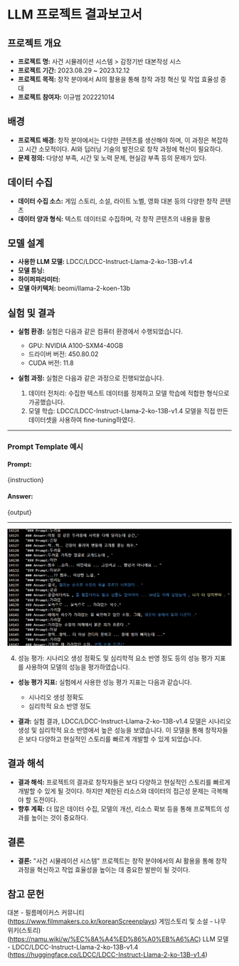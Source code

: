 # LLM 프로젝트 결과보고서

## 프로젝트 개요

- **프로젝트 명:** 사건 시뮬레이션 시스템 > 감정기반 대본작성 시스
- **프로젝트 기간:** 2023.08.29 ~ 2023.12.12
- **프로젝트 목적:** 창작 분야에서 AI의 활용을 통해 창작 과정 혁신 및 작업 효율성 증대
- **프로젝트 참여자:** 이규범 202221014

## 배경

- **프로젝트 배경:** 창작 분야에서는 다양한 콘텐츠를 생산해야 하며, 이 과정은 복잡하고 시간 소모적이다. AI와 딥러닝 기술의 발전으로 창작 과정에 혁신이 필요하다.
- **문제 정의:** 다양성 부족, 시간 및 노력 문제, 현실감 부족 등의 문제가 있다.

## 데이터 수집

- **데이터 수집 소스:** 게임 스토리, 소설, 라이트 노벨, 영화 대본 등의 다양한 창작 콘텐츠
- **데이터 양과 형식:** 텍스트 데이터로 수집하며, 각 창작 콘텐츠의 내용을 활용

## 모델 설계

- **사용한 LLM 모델:** LDCC/LDCC-Instruct-Llama-2-ko-13B-v1.4
- **모델 튜닝:** 
- **하이퍼파라미터:** 
- **모델 아키텍처:** beomi/llama-2-koen-13b

## 실험 및 결과

- **실험 환경:** 실험은 다음과 같은 컴퓨터 환경에서 수행되었습니다.
  - GPU: NVIDIA A100-SXM4-40GB
  - 드라이버 버전: 450.80.02
  - CUDA 버전: 11.8

- **실험 과정:** 실험은 다음과 같은 과정으로 진행되었습니다.
  1. 데이터 전처리: 수집한 텍스트 데이터를 정제하고 모델 학습에 적합한 형식으로 가공했습니다.
  2. 모델 학습: LDCC/LDCC-Instruct-Llama-2-ko-13B-v1.4 모델을 직접 만든 데이터셋을 사용하여 fine-tuning하였다.


---

### Prompt Template 예시
  #### Prompt:
  {instruction}

  #### Answer:
  {output}

---

![traindataset](train_csv.png)

  4. 성능 평가: 시나리오 생성 정확도 및 심리학적 요소 반영 정도 등의 성능 평가 지표를 사용하여 모델의 성능을 평가하였습니다.

- **성능 평가 지표:** 실험에서 사용한 성능 평가 지표는 다음과 같습니다.
  - 시나리오 생성 정확도
  - 심리학적 요소 반영 정도

- **결과:** 실험 결과, LDCC/LDCC-Instruct-Llama-2-ko-13B-v1.4 모델은 시나리오 생성 및 심리학적 요소 반영에서 높은 성능을 보였습니다. 이 모델을 통해 창작자들은 보다 다양하고 현실적인 스토리를 빠르게 개발할 수 있게 되었습니다.


## 결과 해석

- **결과 해석:** 프로젝트의 결과로 창작자들은 보다 다양하고 현실적인 스토리를 빠르게 개발할 수 있게 될 것이다. 하지만 제한된 리소스와 데이터의 접근성 문제는 극복해야 할 도전이다.
- **향후 계획:** 더 많은 데이터 수집, 모델의 개선, 리소스 확보 등을 통해 프로젝트의 성과를 높이는 것이 중요하다.

## 결론

- **결론:** "사건 시뮬레이션 시스템" 프로젝트는 창작 분야에서의 AI 활용을 통해 창작 과정을 혁신하고 작업 효율성을 높이는 데 중요한 발판이 될 것이다.

## 참고 문헌

대본 - 필름메이커스 커뮤니티 (https://www.filmmakers.co.kr/koreanScreenplays)
게임스토리 및 소설 - 나무위키(스토리) (https://namu.wiki/w/%EC%8A%A4%ED%86%A0%EB%A6%AC)
LLM 모델 - LDCC/LDCC-Instruct-Llama-2-ko-13B-v1.4 (https://huggingface.co/LDCC/LDCC-Instruct-Llama-2-ko-13B-v1.4)
